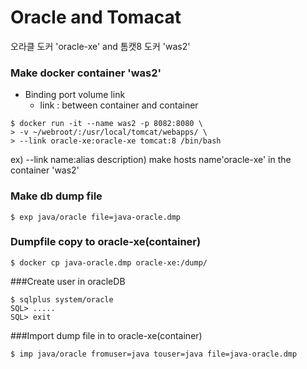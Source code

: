 
# Oracle and Tomacat
오라클 도커 'oracle-xe' and 톰캣8 도커 'was2'

### Make docker container 'was2'
+ Binding port volume link
	- link : between container and container

```
$ docker run -it --name was2 -p 8082:8080 \
> -v ~/webroot/:/usr/local/tomcat/webapps/ \
> --link oracle-xe:oracle-xe tomcat:8 /bin/bash
```
ex) --link name:alias
description) make hosts name'oracle-xe' in the container 'was2'

### Make db dump file
```
$ exp java/oracle file=java-oracle.dmp
```

### Dumpfile copy to oracle-xe(container)
```
$ docker cp java-oracle.dmp oracle-xe:/dump/
```

###Create user in oracleDB
```
$ sqlplus system/oracle
SQL> .....
SQL> exit
```

###Import dump file in to oracle-xe(container)
```
$ imp java/oracle fromuser=java touser=java file=java-oracle.dmp
```
